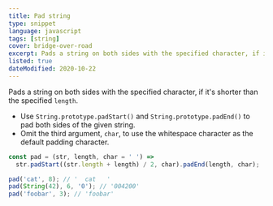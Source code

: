 ```yaml
---
title: Pad string
type: snippet
language: javascript
tags: [string]
cover: bridge-over-road
excerpt: Pads a string on both sides with the specified character, if it's shorter than the specified `length`.
listed: true
dateModified: 2020-10-22
---
```


Pads a string on both sides with the specified character, if it's shorter than the specified `length`.

- Use `String.prototype.padStart()` and `String.prototype.padEnd()` to pad both sides of the given string.
- Omit the third argument, `char`, to use the whitespace character as the default padding character.

```js
const pad = (str, length, char = ' ') =>
  str.padStart((str.length + length) / 2, char).padEnd(length, char);

pad('cat', 8); // '  cat   '
pad(String(42), 6, '0'); // '004200'
pad('foobar', 3); // 'foobar'
```
